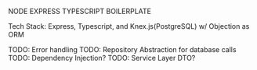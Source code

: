 NODE EXPRESS TYPESCRIPT BOILERPLATE

Tech Stack: Express, Typescript, and Knex.js(PostgreSQL) w/ Objection as ORM

TODO: Error handling
TODO: Repository Abstraction for database calls
TODO: Dependency Injection?
TODO: Service Layer DTO?
